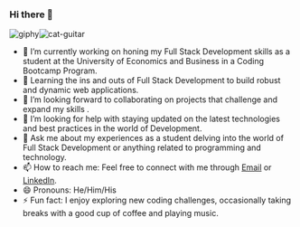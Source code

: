 ### Hi there 👋

![giphy](https://github.com/liaskasGeo/liaskasGeo/assets/149105897/2a9552c3-9ec2-4ff1-a49e-83f35f42331c)![cat-guitar](https://github.com/liaskasGeo/liaskasGeo/assets/149105897/199ec9c9-96b9-4390-816d-bfe410ff046f)

- 🔭 I’m currently working on honing my Full Stack Development skills as a student at the University of Economics and Business in a Coding Bootcamp Program.
- 🌱 Learning the ins and outs of Full Stack Development to build robust and dynamic web applications.
- 👯 I’m looking forward to collaborating on projects that challenge and expand my skills .
- 🤔 I’m looking for help with staying updated on the latest technologies and best practices in the world of Development.
- 💬 Ask me about my experiences as a student delving into the world of Full Stack Development or anything related to programming and technology.
- 📫 How to reach me: Feel free to connect with me through [Email](mailto:liaskas.geo@gmail.com) or [LinkedIn](https://www.linkedin.com/in/geoliaskas04/).
- 😄 Pronouns: He/Him/His
- ⚡ Fun fact: I enjoy exploring new coding challenges, occasionally taking breaks with a good cup of coffee and playing music.
